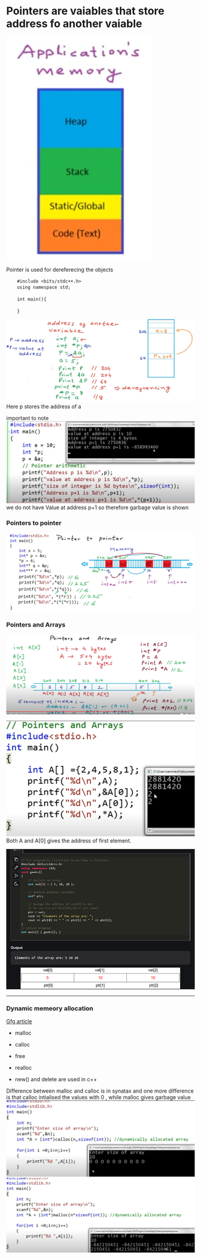 # Pointers are vaiables that store address fo another vaiable

![Alt text](image-9.png)

Pointer is used for dereferecing the objects

```
    #include <bits/stdc++.h>
    using namespace std;

    int main(){

    }
```

![Alt text](image-1.png)Here p stores the address of a

important to note
![Alt text](image-2.png)
we do not have Value at address p+1 so therefore garbage value is shown

### Pointers to pointer

![Alt text](image-3.png)

### Pointers and Arrays

![Alt text](image-4.png)

![Alt text](image-5.png)
Both A and A[0] gives the address of first element.

![Alt text](image-6.png)

---

### Dynamic memeory allocation

[Gfg article](https://www.geeksforgeeks.org/dynamic-memory-allocation-in-c-using-malloc-calloc-free-and-realloc/)

- malloc
- calloc
- free
- realloc

- new() and delete are used in c++

Difference between malloc and calloc is in synatax and one more difference is that calloc intialised the values with 0 , while malloc gives garbage value
![Alt text](image-7.png) ![Alt text](image-8.png)
